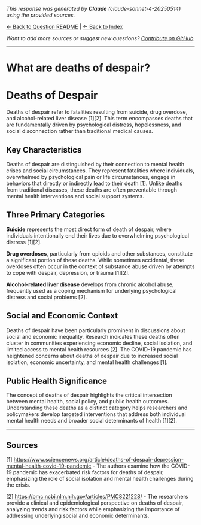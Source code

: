 <!-- 
Generated by: claude
Model: claude-sonnet-4-20250514
Prompt type: sources
Generated at: 2025-06-09T21:59:44.270387
-->

*This response was generated by **Claude** (claude-sonnet-4-20250514) using the provided sources.*

[← Back to Question README](README.md) | [← Back to Index](../README.md)

*Want to add more sources or suggest new questions? [Contribute on GitHub](https://github.com/justinwest/SuggestedSources)*

---

# What are deaths of despair?

# Deaths of Despair

Deaths of despair refer to fatalities resulting from suicide, drug overdose, and alcohol-related liver disease [1][2]. This term encompasses deaths that are fundamentally driven by psychological distress, hopelessness, and social disconnection rather than traditional medical causes.

## Key Characteristics

Deaths of despair are distinguished by their connection to mental health crises and social circumstances. They represent fatalities where individuals, overwhelmed by psychological pain or life circumstances, engage in behaviors that directly or indirectly lead to their death [1]. Unlike deaths from traditional diseases, these deaths are often preventable through mental health interventions and social support systems.

## Three Primary Categories

**Suicide** represents the most direct form of death of despair, where individuals intentionally end their lives due to overwhelming psychological distress [1][2].

**Drug overdoses**, particularly from opioids and other substances, constitute a significant portion of these deaths. While sometimes accidental, these overdoses often occur in the context of substance abuse driven by attempts to cope with despair, depression, or trauma [1][2].

**Alcohol-related liver disease** develops from chronic alcohol abuse, frequently used as a coping mechanism for underlying psychological distress and social problems [2].

## Social and Economic Context

Deaths of despair have been particularly prominent in discussions about social and economic inequality. Research indicates these deaths often cluster in communities experiencing economic decline, social isolation, and limited access to mental health resources [2]. The COVID-19 pandemic has heightened concerns about deaths of despair due to increased social isolation, economic uncertainty, and mental health challenges [1].

## Public Health Significance

The concept of deaths of despair highlights the critical intersection between mental health, social policy, and public health outcomes. Understanding these deaths as a distinct category helps researchers and policymakers develop targeted interventions that address both individual mental health needs and broader social determinants of health [1][2].

---

## Sources

[1] https://www.sciencenews.org/article/deaths-of-despair-depression-mental-health-covid-19-pandemic - The authors examine how the COVID-19 pandemic has exacerbated risk factors for deaths of despair, emphasizing the role of social isolation and mental health challenges during the crisis.

[2] https://pmc.ncbi.nlm.nih.gov/articles/PMC8221228/ - The researchers provide a clinical and epidemiological perspective on deaths of despair, analyzing trends and risk factors while emphasizing the importance of addressing underlying social and economic determinants.